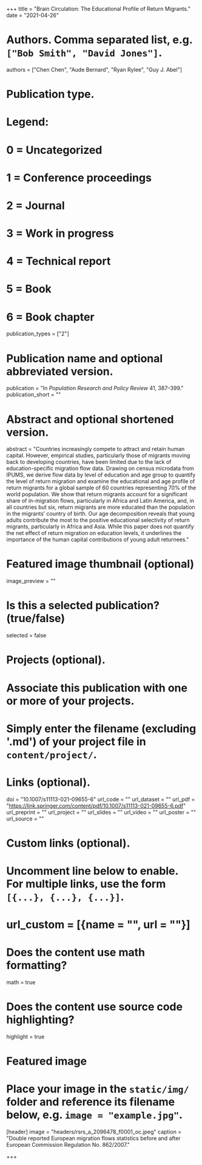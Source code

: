 +++
title = "Brain Circulation: The Educational Profile of Return Migrants."
date = "2021-04-26"

# Authors. Comma separated list, e.g. `["Bob Smith", "David Jones"]`.
authors = ["Chen Chen", "Aude Bernard", "Ryan Rylee", "Guy J. Abel"]

# Publication type.
# Legend:
# 0 = Uncategorized
# 1 = Conference proceedings
# 2 = Journal
# 3 = Work in progress
# 4 = Technical report
# 5 = Book
# 6 = Book chapter
publication_types = ["2"]

# Publication name and optional abbreviated version.
publication = "In *Population Research and Policy Review* 41, 387–399."
publication_short = ""

# Abstract and optional shortened version.
abstract = "Countries increasingly compete to attract and retain human capital. However, empirical studies, particularly those of migrants moving back to developing countries, have been limited due to the lack of education-specific migration flow data. Drawing on census microdata from IPUMS, we derive flow data by level of education and age group to quantify the level of return migration and examine the educational and age profile of return migrants for a global sample of 60 countries representing 70% of the world population. We show that return migrants account for a significant share of in-migration flows, particularly in Africa and Latin America, and, in all countries but six, return migrants are more educated than the population in the migrants’ country of birth. Our age decomposition reveals that young adults contribute the most to the positive educational selectivity of return migrants, particularly in Africa and Asia. While this paper does not quantify the net effect of return migration on education levels, it underlines the importance of the human capital contributions of young adult returnees."

# Featured image thumbnail (optional)
image_preview = ""

# Is this a selected publication? (true/false)
selected = false

# Projects (optional).
#   Associate this publication with one or more of your projects.
#   Simply enter the filename (excluding '.md') of your project file in `content/project/`.


# Links (optional).
doi = "10.1007/s11113-021-09655-6" 
url_code = ""
url_dataset = ""
url_pdf = "https://link.springer.com/content/pdf/10.1007/s11113-021-09655-6.pdf"
url_preprint = ""
url_project = ""
url_slides = ""
url_video = ""
url_poster = ""
url_source = ""

# Custom links (optional).
#   Uncomment line below to enable. For multiple links, use the form `[{...}, {...}, {...}]`.
# url_custom = [{name = "", url = ""}]

# Does the content use math formatting?
math = true

# Does the content use source code highlighting?
highlight = true

# Featured image
# Place your image in the `static/img/` folder and reference its filename below, e.g. `image = "example.jpg"`.
[header]
image = "headers/rsrs_a_2096478_f0001_oc.jpeg"
caption = "Double reported European migration flows statistics before and after European Commission Regulation No. 862/2007."

+++